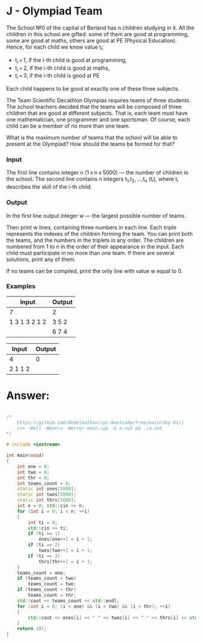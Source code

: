 # J - Olympiad Team

The School №0 of the capital of Berland has n children studying in it. All the children in this school are gifted: some of them are good at programming, some are good at maths, others are good at PE (Physical Education). Hence, for each child we know value t<sub>i</sub>:

- t<sub>i</sub> = 1, if the i-th child is good at programming,
- t<sub>i</sub> = 2, if the i-th child is good at maths,
- t<sub>i</sub> = 3, if the i-th child is good at PE

Each child happens to be good at exactly one of these three subjects.

The Team Scientific Decathlon Olympias requires teams of three students. The school teachers decided that the teams will be composed of three children that are good at different subjects. That is, each team must have one mathematician, one programmer and one sportsman. Of course, each child can be a member of no more than one team.

What is the maximum number of teams that the school will be able to present at the Olympiad? How should the teams be formed for that?

### Input

The first line contains integer n (1 ≤ n ≤ 5000) — the number of children in the school. The second line contains n integers t<sub>1</sub>,t<sub>2</sub>, ...,t<sub>n</sub> (t<sub>i</sub>), where t<sub>i</sub> describes the skill of the i-th child.

### Output

In the first line output integer w — the largest possible number of teams.

Then print w lines, containing three numbers in each line. Each triple represents the indexes of the children forming the team. You can print both the teams, and the numbers in the triplets in any order. The children are numbered from 1 to n in the order of their appearance in the input. Each child must participate in no more than one team. If there are several solutions, print any of them.

If no teams can be compiled, print the only line with value w equal to 0.

### Examples

| Input            | Output         |
| ---------------- | -------------- |
| 7                | 2              |
| 1 3 1 3 2 1 2    | 3 5 2          |
|                  | 6 7 4          |

| Input            | Output         |
| ---------------- | -------------- |
| 4                | 0              |
| 2 1 1 2          |                |


# Answer:

```c++

/*
	https://github.com/Abdelmathin/cpc-bootcamp/tree/main/day-01/j
	c++ -Wall -Wextra -Werror main.cpp -o a.out && ./a.out
*/

# include <iostream>

int main(void)
{
	int one = 0;
	int two = 0;
	int thr = 0;
	int teams_count = 0;
	static int ones[5000];
	static int twos[5000];
	static int thrs[5000];
	int n = 0; std::cin >> n;
	for (int i = 0; i < n; ++i)
	{
		int ti = 0;
		std::cin >> ti;
		if (ti == 1)
			ones[one++] = i + 1;
		if (ti == 2)
			twos[two++] = i + 1;
		if (ti == 3)
			thrs[thr++] = i + 1;
	}
	teams_count = one;
	if (teams_count > two)
		teams_count = two;
	if (teams_count > thr)
		teams_count = thr;
	std::cout << teams_count << std::endl;
	for (int i = 0; (i < one) && (i < two) && (i < thr); ++i)
	{
		std::cout << ones[i] << " " << twos[i] << " " << thrs[i] << std::endl;
	}
	return (0);
}
```
